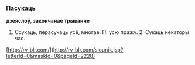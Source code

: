 ### Пасукаць
**дзеяслоў, закончанае трыванне**

1. Ссукаць, перасукаць усё, многае. П. усю пражу. 2. Сукаць некаторы час.

<a rel="author">[http://rv-blr.com/](http://rv-blr.com/slounik.jsp?letterId=0&maskId=0&pageId=2228)</a>
